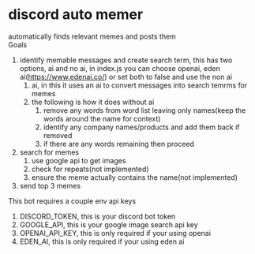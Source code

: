 # discord auto memer
 automatically finds relevant memes and posts them     
Goals    
1. identify memable messages and create search term, this has two options, ai and no ai, in index.js you can choose openai, eden ai(https://www.edenai.co/) or set both to false and use the non ai
    1. ai, in this it uses an ai to convert messages into search temrms for memes
    2. the following is how it does without ai
        1. remove any words from word list leaving only names(keep the words around the name for context)
        2. identify any company names/products and add them back if removed
        3. if there are any words remaining then proceed
2. search for memes
    1. use google api to get images
    2. check for repeats(not implemented)
    3. ensure the meme actually contains the name(not implemented)
3. send top 3 memes

This bot requires a couple env api keys     
1. DISCORD_TOKEN, this is your discord bot token
2. GOOGLE_API, this is your google image search api key
3. OPENAI_API_KEY, this is only required if your using openai
3. EDEN_AI, this is only required if your using eden ai